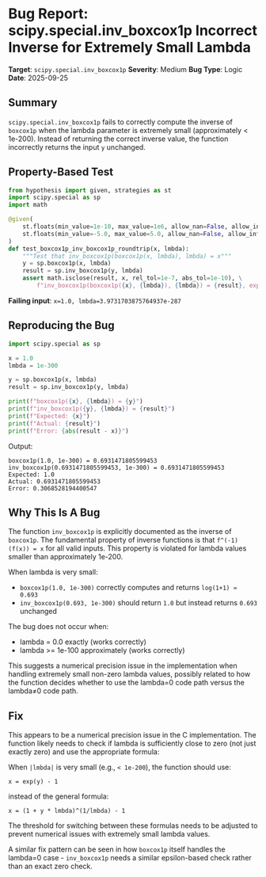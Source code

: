 # Bug Report: scipy.special.inv_boxcox1p Incorrect Inverse for Extremely Small Lambda

**Target**: `scipy.special.inv_boxcox1p`
**Severity**: Medium
**Bug Type**: Logic
**Date**: 2025-09-25

## Summary

`scipy.special.inv_boxcox1p` fails to correctly compute the inverse of `boxcox1p` when the lambda parameter is extremely small (approximately < 1e-200). Instead of returning the correct inverse value, the function incorrectly returns the input `y` unchanged.

## Property-Based Test

```python
from hypothesis import given, strategies as st
import scipy.special as sp
import math

@given(
    st.floats(min_value=1e-10, max_value=1e6, allow_nan=False, allow_infinity=False),
    st.floats(min_value=-5.0, max_value=5.0, allow_nan=False, allow_infinity=False)
)
def test_boxcox1p_inv_boxcox1p_roundtrip(x, lmbda):
    """Test that inv_boxcox1p(boxcox1p(x, lmbda), lmbda) = x"""
    y = sp.boxcox1p(x, lmbda)
    result = sp.inv_boxcox1p(y, lmbda)
    assert math.isclose(result, x, rel_tol=1e-7, abs_tol=1e-10), \
        f"inv_boxcox1p(boxcox1p({x}, {lmbda}), {lmbda}) = {result}, expected {x}"
```

**Failing input**: `x=1.0, lmbda=3.9731703875764937e-287`

## Reproducing the Bug

```python
import scipy.special as sp

x = 1.0
lmbda = 1e-300

y = sp.boxcox1p(x, lmbda)
result = sp.inv_boxcox1p(y, lmbda)

print(f"boxcox1p({x}, {lmbda}) = {y}")
print(f"inv_boxcox1p({y}, {lmbda}) = {result}")
print(f"Expected: {x}")
print(f"Actual: {result}")
print(f"Error: {abs(result - x)}")
```

Output:
```
boxcox1p(1.0, 1e-300) = 0.6931471805599453
inv_boxcox1p(0.6931471805599453, 1e-300) = 0.6931471805599453
Expected: 1.0
Actual: 0.6931471805599453
Error: 0.3068528194400547
```

## Why This Is A Bug

The function `inv_boxcox1p` is explicitly documented as the inverse of `boxcox1p`. The fundamental property of inverse functions is that `f^(-1)(f(x)) = x` for all valid inputs. This property is violated for lambda values smaller than approximately 1e-200.

When lambda is very small:
- `boxcox1p(1.0, 1e-300)` correctly computes and returns `log(1+1) ≈ 0.693`
- `inv_boxcox1p(0.693, 1e-300)` should return `1.0` but instead returns `0.693` unchanged

The bug does not occur when:
- lambda = 0.0 exactly (works correctly)
- lambda >= 1e-100 approximately (works correctly)

This suggests a numerical precision issue in the implementation when handling extremely small non-zero lambda values, possibly related to how the function decides whether to use the lambda=0 code path versus the lambda≠0 code path.

## Fix

This appears to be a numerical precision issue in the C implementation. The function likely needs to check if lambda is sufficiently close to zero (not just exactly zero) and use the appropriate formula:

When `|lmbda|` is very small (e.g., `< 1e-200`), the function should use:
```
x = exp(y) - 1
```

instead of the general formula:
```
x = (1 + y * lmbda)^(1/lmbda) - 1
```

The threshold for switching between these formulas needs to be adjusted to prevent numerical issues with extremely small lambda values.

A similar fix pattern can be seen in how `boxcox1p` itself handles the lambda=0 case - `inv_boxcox1p` needs a similar epsilon-based check rather than an exact zero check.